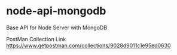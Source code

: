 # node-api-mongodb
Base API for Node Server with MongoDB

PostMan Collection Link
https://www.getpostman.com/collections/9028d9011c1e95ed0630
